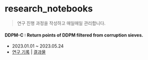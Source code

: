 # research_notebooks



> 연구 진행 과정을 작성하고 매일매일 관리합니다. 



#### DDPM-C : Return points of DDPM filtered from corruption sieves.

- 2023.01.01 ~ 2023.05.24
- [연구 기록](./ddpm_c/log.md) | [결과물](https://openreview.net/forum?id=v2zmoxBtjv) 

